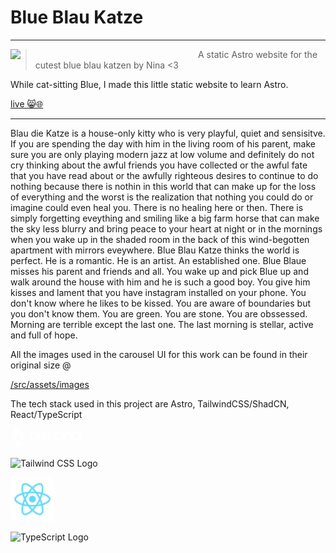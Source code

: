 # Blue Blau Katze
<hr>
<img src="public/face_only_2.png" width="300" align="left">

> A static Astro website for the cutest blue blau katzen by Nina <3

While cat-sitting Blue, I made this little static website to learn Astro.

[live 😸🌐](nina-mir.github.io/blue-blau/) 


<hr>

Blau die Katze is a house-only kitty who is very playful, quiet and sensisitve. If you are spending the day with him in the living room of his parent, make sure you are only playing modern jazz at low volume and definitely do not cry thinking about the awful friends you have collected or the awful fate that you have read about or the awfully righteous desires to continue to do nothing because there is nothin in this world that can make up for the loss of everything and the worst is the realization that nothing you could do or imagine could even heal you. There is no healing here or then. There is simply forgetting eveything and smiling like a big farm horse that can make the sky less blurry and bring peace to your heart at night or in the mornings when you wake up in the shaded room in the back of this wind-begotten apartment with mirrors eveywhere. Blue Blau Katze thinks the world is perfect. He is a romantic. He is an artist. An established one. Blue Blaue misses his parent and friends and all. You wake up and pick Blue up and walk around the house with him and he is such a good boy. You give him kisses and lament that you have instagram installed on your phone. You don't know where he likes to be kissed. You are aware of boundaries but you don't know them. You are green. You are stone. You are obssessed. Morning are terrible except the last one. The last morning is stellar, active and full of hope.  



All the images used in the carousel UI for this work can be found in their original size @

[/src/assets/images](/src/assets/images)


The tech stack used in this project are Astro, TailwindCSS/ShadCN, React/TypeScript


<!-- Logos Section -->
<svg align="left" width="114" height="30" viewBox="0 0 114 30" fill="none" xmlns="http://www.w3.org/2000/svg" class="translate-y-[3px]"> <path d="M7.70883 25.5523C6.35819 24.3134 5.9639 21.7103 6.52661 19.8245C7.50233 21.0135 8.85426 21.3901 10.2546 21.6027C12.4164 21.9308 14.5395 21.8081 16.5477 20.8166C16.7774 20.7031 16.9897 20.5522 17.2407 20.3993C17.4292 20.9478 17.4782 21.5017 17.4124 22.0653C17.2524 23.4381 16.5716 24.4985 15.4887 25.3023C15.0557 25.6238 14.5975 25.9112 14.1503 26.2144C12.7765 27.1462 12.4048 28.2387 12.921 29.828C12.9333 29.8667 12.9443 29.9054 12.972 29.9999C12.2705 29.6849 11.7582 29.2263 11.3678 28.6232C10.9554 27.9867 10.7592 27.2826 10.7489 26.5208C10.7437 26.1501 10.7437 25.776 10.694 25.4106C10.5727 24.5195 10.1559 24.1205 9.37051 24.0975C8.56451 24.0739 7.92694 24.5739 7.75787 25.3613C7.74497 25.4217 7.72625 25.4814 7.70754 25.5516L7.70883 25.5523Z" fill="white"></path> <path d="M0 19.5103C0 19.5103 3.99947 17.5552 8.01012 17.5552L11.034 8.16461C11.1472 7.71047 11.4778 7.40185 11.8509 7.40185C12.2241 7.40185 12.5547 7.71047 12.6679 8.16461L15.6918 17.5552C20.4418 17.5552 23.7019 19.5103 23.7019 19.5103C23.7019 19.5103 16.9085 0.939907 16.8952 0.902648C16.7002 0.353607 16.3711 0 15.9273 0H7.77531C7.33154 0 7.01567 0.353607 6.80741 0.902648C6.79274 0.939204 0 19.5103 0 19.5103Z" fill="white"></path> <path d="M42.1674 13.5366C42.1674 15.1822 40.1276 16.165 37.3032 16.165C35.4651 16.165 34.815 15.7079 34.815 14.748C34.815 13.7423 35.622 13.2624 37.4601 13.2624C39.1189 13.2624 40.531 13.2852 42.1674 13.4909V13.5366ZM42.1898 11.5025C41.1811 11.274 39.6568 11.1368 37.8412 11.1368C32.551 11.1368 30.0629 12.3939 30.0629 15.3193C30.0629 18.3591 31.7665 19.5247 35.7116 19.5247C39.0516 19.5247 41.3156 18.679 42.145 16.5992H42.2795C42.2571 17.102 42.2346 17.6048 42.2346 17.9934C42.2346 19.0676 42.414 19.159 43.2882 19.159H47.4127C47.1885 18.519 47.054 16.7135 47.054 15.1593C47.054 13.4909 47.1213 12.2339 47.1213 10.5426C47.1213 7.09149 45.059 4.8974 38.6033 4.8974C35.8237 4.8974 32.7303 5.37736 30.3767 6.08587C30.6008 7.02292 30.9147 8.9199 31.0716 10.1541C33.1114 9.19416 36.0031 8.78277 38.2446 8.78277C41.338 8.78277 42.1898 9.49128 42.1898 10.9311V11.5025Z" fill="white"></path> <path d="M53.5069 14.4965C52.9465 14.5651 52.1843 14.5651 51.3998 14.5651C50.5704 14.5651 49.8083 14.5423 49.2927 14.4737C49.2927 14.6565 49.2703 14.8622 49.2703 15.0451C49.2703 17.902 51.1308 19.5704 57.6762 19.5704C63.8406 19.5704 65.8356 17.9248 65.8356 15.0222C65.8356 12.2796 64.513 10.9311 58.6625 10.634C54.1121 10.4283 53.7086 9.92552 53.7086 9.35415C53.7086 8.69135 54.2914 8.34852 57.34 8.34852C60.5006 8.34852 61.3524 8.78277 61.3524 9.69697V9.90267C61.8007 9.87981 62.6077 9.85696 63.4371 9.85696C64.2216 9.85696 65.0734 9.87981 65.5666 9.92552C65.5666 9.71983 65.589 9.53698 65.589 9.377C65.589 6.0173 62.8094 4.92026 57.4296 4.92026C51.3774 4.92026 49.3375 6.40584 49.3375 9.30843C49.3375 11.9139 50.9739 13.5366 56.7796 13.788C61.061 13.9252 61.5317 14.4051 61.5317 15.0679C61.5317 15.7764 60.8368 16.0964 57.8331 16.0964C54.3811 16.0964 53.5069 15.6164 53.5069 14.6337V14.4965Z" fill="white"></path> <path d="M73.2341 2.4519C71.5978 3.9832 68.6613 5.51449 67.0249 5.92588C67.0474 6.77152 67.0474 8.32566 67.0474 9.1713L68.5492 9.19416C68.5268 10.8169 68.5044 12.7824 68.5044 14.0852C68.5044 17.1249 70.0959 19.4104 75.0498 19.4104C77.1345 19.4104 78.5242 19.1818 80.2503 18.8162C80.0709 17.6963 79.8692 15.9821 79.8019 14.6794C78.7708 15.0222 77.4707 15.2051 76.0361 15.2051C74.0411 15.2051 73.2341 14.6565 73.2341 13.0795C73.2341 11.7082 73.2341 10.4283 73.2565 9.23987C75.8119 9.26272 78.3673 9.30844 79.8692 9.35415C79.8468 8.16568 79.8916 6.45155 79.9589 5.30879C77.7845 5.3545 75.3412 5.37736 73.3238 5.37736C73.3462 4.37173 73.3686 3.41182 73.391 2.4519H73.2341Z" fill="white"></path> <path d="M86.6222 8.48565C86.6446 7.29719 86.667 6.29156 86.6894 5.30879H82.1838C82.2511 7.27433 82.2511 9.28558 82.2511 12.2339C82.2511 15.1822 82.2287 17.2163 82.1838 19.159H87.3395C87.2498 17.7877 87.2274 15.4793 87.2274 13.5138C87.2274 10.4055 88.4827 9.51413 91.3295 9.51413C92.652 9.51413 93.5935 9.67412 94.4229 9.97123C94.4453 8.80562 94.6694 6.54297 94.8039 5.53734C93.9521 5.28594 93.0107 5.12595 91.8675 5.12595C89.4242 5.1031 87.6309 6.10872 86.8015 8.50851L86.6222 8.48565Z" fill="white"></path> <path d="M109.067 12.1425C109.067 14.6337 107.273 15.7993 104.449 15.7993C101.647 15.7993 99.8536 14.7022 99.8536 12.1425C99.8536 9.5827 101.669 8.62278 104.449 8.62278C107.251 8.62278 109.067 9.65126 109.067 12.1425ZM113.751 12.0282C113.751 7.06863 109.896 4.85169 104.449 4.85169C98.9794 4.85169 95.2584 7.06863 95.2584 12.0282C95.2584 16.9649 98.7328 19.6161 104.426 19.6161C110.165 19.6161 113.751 16.9649 113.751 12.0282Z" fill="white"></path> </svg>

<p align="left">
  <img src="https://raw.githubusercontent.com/tailwindlabs/tailwindcss/master/.github/logo-light.svg" alt="Tailwind CSS Logo" width="120" />
</p>

<p align="left">
  <img src="https://raw.githubusercontent.com/github/explore/main/topics/react/react.png" alt="React Logo" width="70" />
</p>

<p align="left">
  <img src="https://raw.githubusercontent.com/remojansen/logo.ts/master/ts.png" alt="TypeScript Logo" width="70" />
</p>
